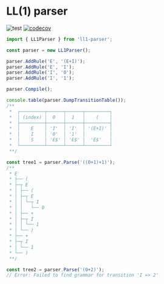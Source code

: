 # LL(1) parser

![test](https://github.com/Imperger/ll1-parser/actions/workflows/cicd.yml/badge.svg)
[![codecov](https://codecov.io/gh/Imperger/ll1-parser/branch/main/graph/badge.svg?token=7RZYOF5A7E)](https://codecov.io/gh/Imperger/ll1-parser)

```ts
import { LL1Parser } from 'll1-parser';

const parser = new LL1Parser();

parser.AddRule('E', '(E+I)');
parser.AddRule('E', 'I');
parser.AddRule('I', '0');
parser.AddRule('I', '1');

parser.Compile();

console.table(parser.DumpTransitionTable());
/**
 *  ┌─────────┬──────┬──────┬─────────┐
 *  │ (index) │  0   │  1   │    (    │
 *  ├─────────┼──────┼──────┼─────────┤
 *  │    E    │ 'I'  │ 'I'  │ '(E+I)' │
 *  │    I    │ '0'  │ '1'  │         │
 *  │    S    │ 'E$' │ 'E$' │  'E$'   │
 *  └─────────┴──────┴──────┴─────────┘
 **/

const tree1 = parser.Parse('((0+1)+1)');
/**
 * E
 * ├── (
 * ├─┬ E
 * │ ├── (
 * │ ├─┬ E
 * │ │ └─┬ I
 * │ │   └── 0
 * │ ├── +
 * │ ├─┬ I
 * │ │ └── 1
 * │ └── )
 * ├── +
 * ├─┬ I
 * │ └── 1
 * └── )
 **/

const tree2 = parser.Parse('(0+2)');
// Error: Failed to find grammar for transition 'I => 2'
```
